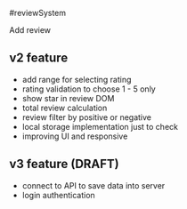 #reviewSystem

Add review

## v2 feature
  - add range for selecting rating
  - rating validation to choose 1 - 5 only
  - show star in review DOM
  - total review calculation
  - review filter by positive or negative
  - local storage implementation just to check
  - improving UI and responsive


## v3 feature (DRAFT)
 - connect to API to save data into server
 - login authentication
